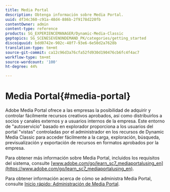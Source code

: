 ```yaml
---
title: Media Portal
description: Obtenga información sobre Media Portal.
uuid: df34c360-c91a-48d4-886b-2f9178d220fb
contentOwner: admin
content-type: reference
products: SG_EXPERIENCEMANAGER/Dynamic-Media-Classic
geptopics: SG_SCENESEVENONDEMAND_PK/categories/getting_started
discoiquuid: bdd0742e-902c-48f7-93e6-6e50d2a7628b
translation-type: tm+mt
source-git-commit: ca12c96d3a76cfa52fd930d190476cb6fc4f4ac7
workflow-type: tm+mt
source-wordcount: '100'
ht-degree: 44%

---
```



# Media Portal{#media-portal}

Adobe Media Portal ofrece a las empresas la posibilidad de adquirir y controlar fácilmente recursos creativos aprobados, así como distribuirlos a socios y canales externos y a usuarios internos de la empresa. Este entorno de &quot;autoservicio&quot; basado en explorador proporciona a los usuarios del portal &quot;vistas&quot; controladas por el administrador en los recursos de Dynamic Media Classic para acceder fácilmente a la carga, exploración, búsqueda, previsualización y exportación de recursos en formatos aprobados por la empresa.

Para obtener más información sobre Media Portal, incluidos los requisitos del sistema, consulte [www.adobe.com/go/learn_sc7_mediaportalusing_en](https://www.adobe.com/go/learn_sc7_mediaportalusing_en).

Para obtener información acerca de cómo se administra Media Portal, consulte [Inicio rápido: Administración de Media Portal](quick-start-media-portal-administration.md#quick_start_media_portal_administration).
